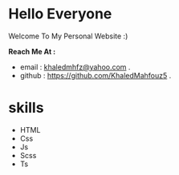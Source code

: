 Hello Everyone
===============
Welcome To My Personal Website :)

**Reach Me At :**
- email : khaledmhfz@yahoo.com .
- github : https://github.com/KhaledMahfouz5 .

skills 
===============
- HTML
- Css
- Js
- Scss
- Ts
<!---
KhaledMahfouz5/KhaledMahfouz5 is a ✨ special ✨ repository because its `README.md` (this file) appears on your GitHub profile.
You can click the Preview link to take a look at your changes.
--->

